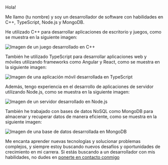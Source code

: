 Hola!

Me llamo (tu nombre) y soy un desarrollador de software con habilidades en C++, TypeScript, Node.js y MongoDB.

<p>He utilizado C++ para desarrollar aplicaciones de escritorio y juegos, como se muestra en la siguiente imagen:</p>
<img src="https://i.imgur.com/xOq6Ab3.png" alt="Imagen de un juego desarrollado en C++" />
<p>También he utilizado TypeScript para desarrollar aplicaciones web y móviles utilizando frameworks como Angular y React, como se muestra en la siguiente imagen:</p>
<img src="https://i.imgur.com/V7vDdG8.png" alt="Imagen de una aplicación móvil desarrollada en TypeScript" />
<p>Además, tengo experiencia en el desarrollo de aplicaciones de servidor utilizando Node.js, como se muestra en la siguiente imagen:</p>
<img src="https://i.imgur.com/QjKulZn.png" alt="Imagen de un servidor desarrollado en Node.js" />
<p>También he trabajado con bases de datos NoSQL como MongoDB para almacenar y recuperar datos de manera eficiente, como se muestra en la siguiente imagen:</p>
<img src="https://i.imgur.com/Xzv3Vlj.png" alt="Imagen de una base de datos desarrollada en MongoDB" />
<p>Me encanta aprender nuevas tecnologías y solucionar problemas complejos, y siempre estoy buscando nuevos desafíos y oportunidades de crecimiento en mi carrera. Si estás buscando a un desarrollador con mis habilidades, no dudes en <a href="mailto:(tu email)">ponerte en contacto conmigo</
